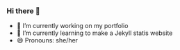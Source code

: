 ### Hi there 👋

- 🔭 I’m currently working on my portfolio
- 🌱 I’m currently learning to make a Jekyll statis website
- 😄 Pronouns: she/her



